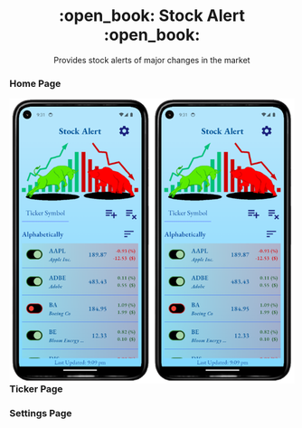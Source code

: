 <h1 align="center" style="font-weight: bold">:open_book: Stock Alert :open_book:</h1>

<div align='center'>

Provides stock alerts of major changes in the market<br>

</div>

<h3>Home Page</h3>

<img src="/project_screenshots/home_light.png" alt="Home page light mode" width="50%" height="50%" align="left">
<img src="/project_screenshots/home_light.png" alt="Home page dark mode" width="50%" height="50%" align="right">

<h3>Ticker Page</h3>


<h3>Settings Page</h3>